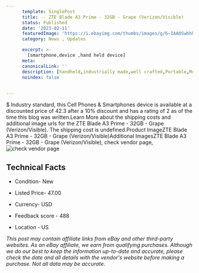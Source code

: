 ```yaml
---
      template: SinglePost
      title: -- ZTE Blade A3 Prime - 32GB - Grape (Verizon/Visible)
      status: Published
      date: '2023-02-11'
      featuredImage: 'https://i.ebayimg.com/thumbs/images/g/6~IAAOSwbhhjWJIJ/s-l225.jpg'
      category: News , Updates

      excerpt: >-
        [smartphone,device ,hand held device]
      meta:
      canonicalLink: ''
      description: [handheld,industrially made,well crafted,Portable,Mobile,Compact,Convenient,Lightweight,Maneuverable,Man-portable,Miniature,Carriable,Hand-held,Light,Holdable,Transportable,Mobile device,Pocket-sized,On-the-go,Wireless,Cordless,Compact size,Convenient size, smartphone,device ,hand held device]
      noindex: false

        
---
```

$
    Industry standard, this Cell Phones & Smartphones device is available at a discounted price of 42.3 after a 10% discount and has a rating of 2 as of the time this blog was written.Learn More about the shipping costs and additional image urls for the ZTE Blade A3 Prime - 32GB - Grape (Verizon/Visible). The shipping cost is undefined.Product ImageZTE Blade A3 Prime - 32GB - Grape (Verizon/Visible)Additional ImagesZTE Blade A3 Prime - 32GB - Grape (Verizon/Visible), check vendor page, ![check vendor page](https://origin-galleryplus.ebayimg.com/ws/web/125580099591_2_0_1/225x225.jpg,https://origin-galleryplus.ebayimg.com/ws/web/125580099591_3_0_1/225x225.jpg,https://origin-galleryplus.ebayimg.com/ws/web/125580099591_4_0_1/225x225.jpg,https://origin-galleryplus.ebayimg.com/ws/web/125580099591_5_0_1/225x225.jpg,https://origin-galleryplus.ebayimg.com/ws/web/125580099591_6_0_1/225x225.jpg,https://origin-galleryplus.ebayimg.com/ws/web/125580099591_7_0_1/225x225.jpg,https://origin-galleryplus.ebayimg.com/ws/web/125580099591_8_0_1/225x225.jpg)
    
    

 ## Technical Facts 



     
      

 - Condition- New 


      

 - Listed Price- 47.00 


      

 - Currency- USD 


      

 - Feedback score - 488 


      

 - Location - US 


      
      

 *_This post may contain affiliate links from eBay and other third-party websites. As an eBay affiliate, we earn from qualifying purchases. Although we do our best to keep the information up-to-date and accurate, please check the date and all details with the vendor's website before making a purchase. Not all data may be accurate._*



    
    
    
    
    